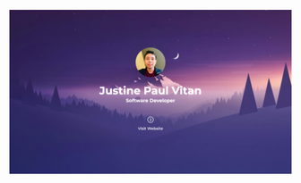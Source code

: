 <a href="https://jpvitan.com/">![Banner](https://github.com/jpvitan/jpvitan/blob/main/images/banner.png)</a>